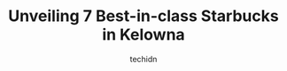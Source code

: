 ---
layout: ampstory
image: https://i0.wp.com/www.auto.or.id/wp-content/uploads/2023/06/starbucks-0-kelowna-1686325369.jpeg?resize=640,853
author: techidn
featured: false
description: Kelowna, British Columbia, Canada is a haven for Starbucks enthusiasts, boasting an impressive array of 7 top-notch establishments. Whether youre a seasoned connoisseur or simply curious to
title: Unveiling 7 Best-in-class Starbucks in Kelowna
cover:
   title: Unveiling 7 Best-in-class Starbucks in Kelowna
   subtitle: AUTO.OR.ID
   background: https://www.auto.or.id/wp-content/uploads/2023/06/starbucks-0-kelowna-1686325369.jpeg

pages: 
 - layout: thirds
   top: <h1>#1 Starbucks</h1>
   bottom: "<p>I went to buy coffee but needed to wash my hands first and alleviate myself but they said the restrooms were closed for safety reasons. It seems clean hands are my top pr</p>"
   background: https://www.auto.or.id/wp-content/uploads/2023/06/starbucks-1-kelowna-1686325370.jpeg
   backgroundblur: true
 - layout: thirds
   top: <h1>#2 Starbucks</h1>
   bottom: "<p>2709 Hwy 97 N, Kelowna, BC V1X 4J8, Canada</p>"
   background: https://www.auto.or.id/wp-content/uploads/2023/06/starbucks-2-kelowna-1686325371.jpeg
   cta:
      link: https://www.auto.or.id/unveiling-7-best-in-class-starbucks-in-kelowna/
      text: Unveiling 7 Best-in-class Starbucks in Kelowna
 - layout: thirds
   top: <h1>#3 Starbucks</h1>
   bottom: "<p>3151 Lakeshore Rd, Kelowna, BC V1Y 2M3, Canada</p>"
   background: https://images.unsplash.com/photo-1560361586-8242b1fc06c5?ixlib=rb-4.0.3&ixid=MnwxMjA3fDB8MHxwaG90by1wYWdlfHx8fGVufDB8fHx8&auto=format&fit=crop&w=640&h=853&q=80
   cta:
      link: https://www.auto.or.id/unveiling-7-best-in-class-starbucks-in-kelowna/
      text: Unveiling 7 Best-in-class Starbucks in Kelowna
 - layout: thirds
   top: <h1>#4 Starbucks</h1>
   bottom: "<p>101-2231 Louie Drive Governors Market-Westbank, Westbank, BC V4T 3K3, Canada</p>"
   background: https://images.unsplash.com/photo-1594420307680-4e404e105d86?ixlib=rb-4.0.3&ixid=MnwxMjA3fDB8MHxwaG90by1wYWdlfHx8fGVufDB8fHx8&auto=format&fit=crop&w=640&h=853&q=80
   cta:
      link: https://www.auto.or.id/unveiling-7-best-in-class-starbucks-in-kelowna/
      text: Unveiling 7 Best-in-class Starbucks in Kelowna
 - layout: thirds
   top: <h1>#5 Starbucks</h1>
   bottom: "<p>Willow Park Shopping Centre, 135 Rutland Rd N, Kelowna, BC V1X 1X7, Canada</p>"
   background: https://images.unsplash.com/photo-1517672651691-24622a91b550?ixlib=rb-4.0.3&ixid=MnwxMjA3fDB8MHxwaG90by1wYWdlfHx8fGVufDB8fHx8&auto=format&fit=crop&w=640&h=853&q=80
   cta:
      link: https://www.auto.or.id/unveiling-7-best-in-class-starbucks-in-kelowna/
      text: Unveiling 7 Best-in-class Starbucks in Kelowna
 - layout: thirds
   top: <h1>#6 Starbucks</h1>
   bottom: "<p>Centre, 2475 Dobbin Rd, West Kelowna, BC V4T 2B9, Canada</p>"
   background: https://images.unsplash.com/photo-1484136063621-1acbc3b4ec98?ixlib=rb-4.0.3&ixid=MnwxMjA3fDB8MHxwaG90by1wYWdlfHx8fGVufDB8fHx8&auto=format&fit=crop&w=640&h=853&q=80
   cta:
      link: https://www.auto.or.id/unveiling-7-best-in-class-starbucks-in-kelowna/
      text: Unveiling 7 Best-in-class Starbucks in Kelowna
 - layout: thirds
   top: <h1>#7 Starbucks</h1>
   bottom: "<p>1500 Banks Rd, Kelowna, BC V1X 7Y1, Canada</p>"
   background: https://images.unsplash.com/photo-1574524096264-8d7e68d047f3?ixlib=rb-4.0.3&ixid=MnwxMjA3fDB8MHxwaG90by1wYWdlfHx8fGVufDB8fHx8&auto=format&fit=crop&w=640&h=853&q=80
   cta:
      link: https://www.auto.or.id/unveiling-7-best-in-class-starbucks-in-kelowna/
      text: Unveiling 7 Best-in-class Starbucks in Kelowna
 - layout: thirds
   middle: Continue reading...
   background: https://images.unsplash.com/photo-1512374554703-ce361659d5ce?ixlib=rb-4.0.3&ixid=MnwxMjA3fDB8MHxwaG90by1wYWdlfHx8fGVufDB8fHx8&auto=format&fit=crop&w=640&h=853&q=80
   cta:
      link: https://www.auto.or.id/unveiling-7-best-in-class-starbucks-in-kelowna/
      text: Unveiling 7 Best-in-class Starbucks in Kelowna

---
